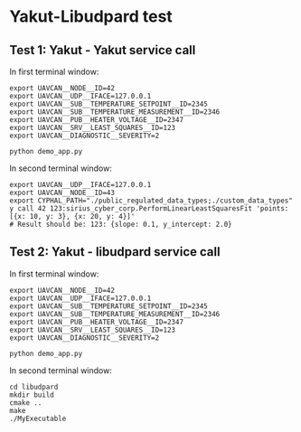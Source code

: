 # Yakut-Libudpard test

## Test 1: Yakut - Yakut service call

In first terminal window:

```
export UAVCAN__NODE__ID=42
export UAVCAN__UDP__IFACE=127.0.0.1
export UAVCAN__SUB__TEMPERATURE_SETPOINT__ID=2345
export UAVCAN__SUB__TEMPERATURE_MEASUREMENT__ID=2346
export UAVCAN__PUB__HEATER_VOLTAGE__ID=2347
export UAVCAN__SRV__LEAST_SQUARES__ID=123
export UAVCAN__DIAGNOSTIC__SEVERITY=2

python demo_app.py
```

In second terminal window:

```
export UAVCAN__UDP__IFACE=127.0.0.1
export UAVCAN__NODE__ID=43
export CYPHAL_PATH="./public_regulated_data_types;./custom_data_types"
y call 42 123:sirius_cyber_corp.PerformLinearLeastSquaresFit 'points: [{x: 10, y: 3}, {x: 20, y: 4}]'
# Result should be: 123: {slope: 0.1, y_intercept: 2.0}
```

## Test 2: Yakut - libudpard service call

In first terminal window:

```
export UAVCAN__NODE__ID=42
export UAVCAN__UDP__IFACE=127.0.0.1
export UAVCAN__SUB__TEMPERATURE_SETPOINT__ID=2345
export UAVCAN__SUB__TEMPERATURE_MEASUREMENT__ID=2346
export UAVCAN__PUB__HEATER_VOLTAGE__ID=2347
export UAVCAN__SRV__LEAST_SQUARES__ID=123
export UAVCAN__DIAGNOSTIC__SEVERITY=2

python demo_app.py
```

In second terminal window:

```
cd libudpard
mkdir build
cmake ..
make
./MyExecutable
```
